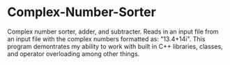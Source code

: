# Complex-Number-Sorter
Complex number sorter, adder, and subtracter. Reads in an input file from an input file with the complex numbers formatted as:
"13.4+14i". This program demontrates my ability to work with built in C++ libraries, classes, and operator overloading  among 
other things. 
